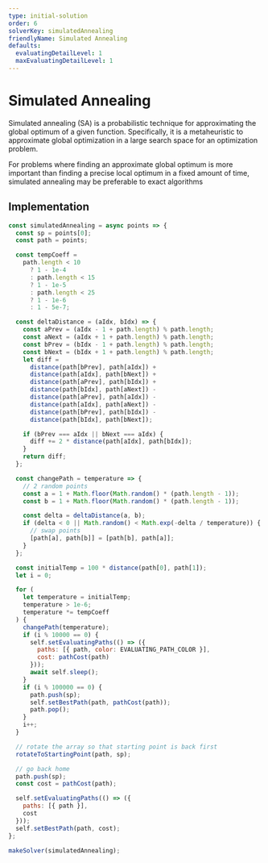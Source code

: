 ```yaml
---
type: initial-solution
order: 6
solverKey: simulatedAnnealing
friendlyName: Simulated Annealing
defaults:
  evaluatingDetailLevel: 1 
  maxEvaluatingDetailLevel: 1 
---
```


# Simulated Annealing

Simulated annealing (SA) is a probabilistic technique for approximating the global optimum of a given function. Specifically, it is a metaheuristic to approximate global optimization in a large search space for an optimization problem.

For problems where finding an approximate global optimum is more important than finding a precise local optimum in a fixed amount of time, simulated annealing may be preferable to exact algorithms

## Implementation

```javascript
const simulatedAnnealing = async points => {
  const sp = points[0];
  const path = points;

  const tempCoeff =
    path.length < 10
      ? 1 - 1e-4
      : path.length < 15
      ? 1 - 1e-5
      : path.length < 25
      ? 1 - 1e-6
      : 1 - 5e-7;

  const deltaDistance = (aIdx, bIdx) => {
    const aPrev = (aIdx - 1 + path.length) % path.length;
    const aNext = (aIdx + 1 + path.length) % path.length;
    const bPrev = (bIdx - 1 + path.length) % path.length;
    const bNext = (bIdx + 1 + path.length) % path.length;
    let diff =
      distance(path[bPrev], path[aIdx]) +
      distance(path[aIdx], path[bNext]) +
      distance(path[aPrev], path[bIdx]) +
      distance(path[bIdx], path[aNext]) -
      distance(path[aPrev], path[aIdx]) -
      distance(path[aIdx], path[aNext]) -
      distance(path[bPrev], path[bIdx]) -
      distance(path[bIdx], path[bNext]);

    if (bPrev === aIdx || bNext === aIdx) {
      diff += 2 * distance(path[aIdx], path[bIdx]);
    }
    return diff;
  };

  const changePath = temperature => {
    // 2 random points
    const a = 1 + Math.floor(Math.random() * (path.length - 1));
    const b = 1 + Math.floor(Math.random() * (path.length - 1));

    const delta = deltaDistance(a, b);
    if (delta < 0 || Math.random() < Math.exp(-delta / temperature)) {
      // swap points
      [path[a], path[b]] = [path[b], path[a]];
    }
  };

  const initialTemp = 100 * distance(path[0], path[1]);
  let i = 0;

  for (
    let temperature = initialTemp;
    temperature > 1e-6;
    temperature *= tempCoeff
  ) {
    changePath(temperature);
    if (i % 10000 == 0) {
      self.setEvaluatingPaths(() => ({
        paths: [{ path, color: EVALUATING_PATH_COLOR }],
        cost: pathCost(path)
      }));
      await self.sleep();
    }
    if (i % 100000 == 0) {
      path.push(sp);
      self.setBestPath(path, pathCost(path));
      path.pop();
    }
    i++;
  }

  // rotate the array so that starting point is back first
  rotateToStartingPoint(path, sp);

  // go back home
  path.push(sp);
  const cost = pathCost(path);

  self.setEvaluatingPaths(() => ({
    paths: [{ path }],
    cost
  }));
  self.setBestPath(path, cost);
};

makeSolver(simulatedAnnealing);
```

